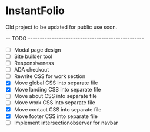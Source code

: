 # InstantFolio

Old project to be updated for public use soon.

-- TODO -------------------------------------------------
- [ ] Modal page design
- [ ] Site builder tool
- [ ] Responsiveness
- [ ] ADA checkout
- [ ] Rewrite CSS for work section
- [x] Move global CSS into separate file
- [x] Move landing CSS into separate file
- [ ] Move about CSS into separate file
- [ ] Move work CSS into separate file
- [x] Move contact CSS into separate file
- [x] Move footer CSS into separate file
- [ ] Implement intersectionobserver for navbar